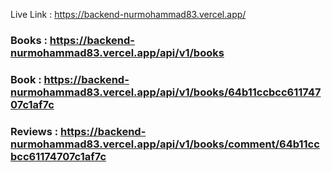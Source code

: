 Live Link : https://backend-nurmohammad83.vercel.app/

### Books : https://backend-nurmohammad83.vercel.app/api/v1/books
### Book : https://backend-nurmohammad83.vercel.app/api/v1/books/64b11ccbcc61174707c1af7c
### Reviews : https://backend-nurmohammad83.vercel.app/api/v1/books/comment/64b11ccbcc61174707c1af7c
